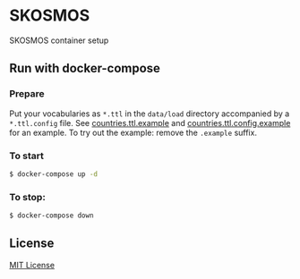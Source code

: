 # SKOSMOS
SKOSMOS container setup

## Run with docker-compose
### Prepare
Put your vocabularies as `*.ttl` in the `data/load` directory accompanied by a `*.ttl.config` file. See [countries.ttl.example](./data/load/countries.ttl.example) and [countries.ttl.config.example](./data/load/countries.ttl.config.example) for an example. To try out the example: remove the `.example` suffix.

### To start
```bash
$ docker-compose up -d
```

### To stop:
```bash
$ docker-compose down
```

## License
[MIT License](LICENSE.md)
